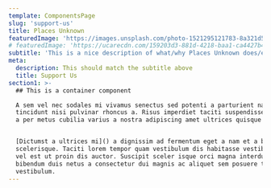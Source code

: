 ```yaml
---
template: ComponentsPage
slug: 'support-us'
title: Places Unknown
featuredImage: 'https://images.unsplash.com/photo-1521295121783-8a321d551ad2?ixlib=rb-1.2.1&ixid=eyJhcHBfaWQiOjEyMDd9&auto=format&fit=crop&w=2550&q=80'
# featuredImage: 'https://ucarecdn.com/159203d3-881d-4218-baa1-ca4427b48d0d/'
subtitle: 'This is a nice description of what/why Places Unknown does/exists.'
meta:
  description: This should match the subtitle above
  title: Support Us
section1: >-
  ## This is a container component

  A sem vel nec sodales mi vivamus senectus sed potenti a parturient nascetur
  tincidunt nisi pulvinar rhoncus a. Risus imperdiet taciti suspendisse facilisi
  a per metus cubilia varius a nostra adipiscing amet ultrices quisque ac mi a.


  [Dictumst a ultrices mi]() a dignissim ad fermentum eget a nam et a blandit
  scelerisque. Taciti lorem tempor quam vestibulum dis habitasse vestibulum diam
  vel est ut proin dis auctor. Suscipit sceler isque orci magna interdum vel
  bibendum duis netus a consectetur dui magnis ac aliquet sem posuere tincidunt
  vestibulum.
---
```


